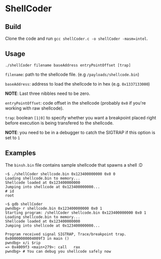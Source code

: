 # ShellCoder

## Build
Clone the code and run `gcc shellCoder.c -o shellCoder -masm=intel`.

## Usage

```
./shellCoder filename baseAddress entryPointOffset [trap]
```

`filename`: path to the shellcode file. (e.g `/payloads/shellcode.bin`)

`baseAddress`: address to load the shellcode to in hex (e.g. `0x1337133000`)

**NOTE**: Last three nibbles need to be zero.

`entryPointOffset`: code offset in the shellcode (probably `0x0` if you're working with raw shellcode).

`trap`: boolean `[1|0]` to specify whether you want a breakpoint placed right before execution is being transfered to the shellcode. 

**NOTE**: you need to be in a debugger to catch the SIGTRAP if this option is set to `1`

## Examples

The `binsh.bin` file contains sample shellcode that spawns a shell :D

```
~$ ./shellCoder shellcode.bin 0x123400000000 0x0 0                                 
Loading shellcode.bin to memory...
Shellcode loaded at 0x123400000000
Jumping into shellcode at 0x123400000000...
# id
root
```

```
~$ gdb shellCoder     
pwndbg> r shellcode.bin 0x123400000000 0x0 1
Starting program: /shellCoder shellcode.bin 0x123400000000 0x0 1
Loading shellcode.bin to memory...
Shellcode loaded at 0x123400000000
Jumping into shellcode at 0x123400000000...

Program received signal SIGTRAP, Trace/breakpoint trap.
0x00000000004009f3 in main ()
pwndbg> x/i $rip
=> 0x4009f3 <main+279>:	call   rax
pwndbg> # You can debug you shellcode safely now 
